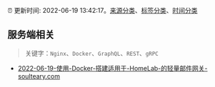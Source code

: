 :alarm_clock: 更新时间: 2022-06-19 13:42:17。[来源分类](../README.md)、[标签分类](../TAGS.md)、[时间分类](../TIMELINE.md)

## 服务端相关


> 关键字：`Nginx`、`Docker`、`GraphQL`、`REST`、`gRPC`



- [2022-06-19-使用-Docker-搭建适用于-HomeLab-的轻量邮件网关-soulteary.com](https://blogread.cn/news/go.php?idItem=15147&url=https%3A%2F%2Fsoulteary.com%2F2022%2F03%2F15%2Fbuild-a-lightweight-mail-gateway-for-homelab-using-docker.html%3Fcomefrom%3Dhttps%253A%252F%252Fblogread.cn%252Fnews%252F) 